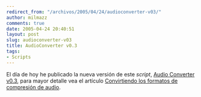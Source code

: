 ```yaml
---
redirect_from: "/archivos/2005/04/24/audioconverter-v03/"
author: milmazz
comments: true
date: 2005-04-24 20:40:51
layout: post
slug: audioconverter-v03
title: AudioConverter v0.3
tags:
- Scripts
---
```


El día de hoy he publicado la nueva versión de este _script_, [Audio Converter
v0.3](/wp-content/audioconverter-0.3.tgz), para mayor detalle vea el artículo
[Convirtiendo los formatos de compresión de
audio](/archivos/2005/04/21/convirtiendo-los-formatos-de-compresion-de-audio).